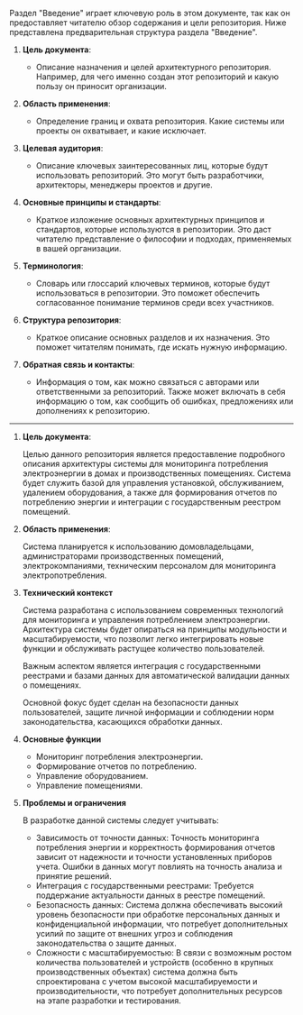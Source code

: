 Раздел "Введение" играет ключевую роль в этом документе, так как он предоставляет читателю обзор содержания и цели репозитория. Ниже представлена предварительная структура раздела "Введение".

1. **Цель документа**:
    
    - Описание назначения и целей архитектурного репозитория. Например, для чего именно создан этот репозиторий и какую пользу он приносит организации.
2. **Область применения**:
    
    - Определение границ и охвата репозитория. Какие системы или проекты он охватывает, и какие исключает.
3. **Целевая аудитория**:
    
    - Описание ключевых заинтересованных лиц, которые будут использовать репозиторий. Это могут быть разработчики, архитекторы, менеджеры проектов и другие.
4. **Основные принципы и стандарты**:
    
    - Краткое изложение основных архитектурных принципов и стандартов, которые используются в репозитории. Это даст читателю представление о философии и подходах, применяемых в вашей организации.
5. **Терминология**:
    
    - Словарь или глоссарий ключевых терминов, которые будут использоваться в репозитории. Это поможет обеспечить согласованное понимание терминов среди всех участников.
6. **Структура репозитория**:
    
    - Краткое описание основных разделов и их назначения. Это поможет читателям понимать, где искать нужную информацию.
7. **Обратная связь и контакты**:
    
    - Информация о том, как можно связаться с авторами или ответственными за репозиторий. Также может включать в себя информацию о том, как сообщить об ошибках, предложениях или дополнениях к репозиторию.

---

1. **Цель документа**:

    Целью данного репозитория является предоставление подробного описания архитектуры системы для мониторинга потребления электроэнергии в домах и производственных помещениях. Система будет служить базой для управления установкой, обслуживанием, удалением оборудования, а также для формирования отчетов по потреблению энергии и интеграции с государственным реестром помещений.

2. **Область применения**:

    Система планируется к использованию домовладельцами, администраторами производственных помещений, электрокомпаниями, техническим персоналом для мониторинга электропотребления. 
    
3. **Технический контекст**

    Система разработана с использованием современных технологий для мониторинга и управления потреблением электроэнергии. Архитектура системы будет опираться на принципы модульности и масштабируемости, что позволит легко интегрировать новые функции и обслуживать растущее количество пользователей.

    Важным аспектом является интеграция с государственными реестрами и базами данных для автоматической валидации данных о помещениях.
    
    Основной фокус будет сделан на безопасности данных пользователей, защите личной информации и соблюдении норм законодательства, касающихся обработки данных.

4. **Основные функции**

    - Мониторинг потребления электроэнергии.
    - Формирование отчетов по потреблению.
    - Управление оборудованием.
    - Управление помещениями.

5. **Проблемы и ограничения**

    В разработке данной системы следует учитывать:

    - Зависимость от точности данных: Точность мониторинга потребления энергии и корректность формирования отчетов зависит от надежности и точности установленных приборов учета. Ошибки в данных могут повлиять на точность анализа и принятие решений.
    - Интеграция с государственными реестрами: Требуется поддержание актуальности данных в реестре помещений.
    - Безопасность данных: Система должна обеспечивать высокий уровень безопасности при обработке персональных данных и конфиденциальной информации, что потребует дополнительных усилий по защите от внешних угроз и соблюдения законодательства о защите данных.
    - Сложности с масштабируемостью: В связи с возможным ростом количества пользователей и устройств (особенно в крупных производственных объектах) система должна быть спроектирована с учетом высокой масштабируемости и производительности, что потребует дополнительных ресурсов на этапе разработки и тестирования.

